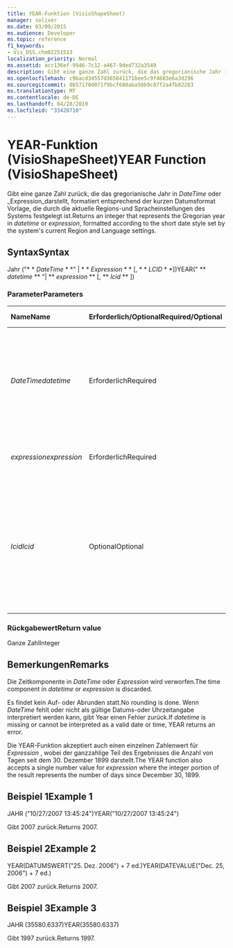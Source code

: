```yaml
---
title: YEAR-Funktion (VisioShapeSheet)
manager: soliver
ms.date: 03/09/2015
ms.audience: Developer
ms.topic: reference
f1_keywords:
- Vis_DSS.chm82251513
localization_priority: Normal
ms.assetid: acc136ef-9946-7c12-a467-9ded732a3549
description: Gibt eine ganze Zahl zurück, die das gregorianische Jahr in DateTime oder Expression darstellt, formatiert entsprechend der kurzen Datumsformat Vorlage, die durch die aktuelle Regions-und Spracheinstellungen des Systems festgelegt ist.
ms.openlocfilehash: c9bacd34557d365841171bee5c9f4683e6a3d296
ms.sourcegitcommit: 8657170d071f9bcf680aba50b9c07f2a4fb82283
ms.translationtype: MT
ms.contentlocale: de-DE
ms.lasthandoff: 04/28/2019
ms.locfileid: "33420710"
---
```

# <a name="year-function-visioshapesheet"></a><span data-ttu-id="a368d-103">YEAR-Funktion (VisioShapeSheet)</span><span class="sxs-lookup"><span data-stu-id="a368d-103">YEAR Function (VisioShapeSheet)</span></span>

<span data-ttu-id="a368d-104">Gibt eine ganze Zahl zurück, die das gregorianische Jahr in _DateTime_ oder _Expression_darstellt, formatiert entsprechend der kurzen Datumsformat Vorlage, die durch die aktuelle Regions-und Spracheinstellungen des Systems festgelegt ist.</span><span class="sxs-lookup"><span data-stu-id="a368d-104">Returns an integer that represents the Gregorian year in  _datetime_ or  _expression_, formatted according to the short date style set by the system's current Region and Language settings.</span></span>
  
## <a name="syntax"></a><span data-ttu-id="a368d-105">Syntax</span><span class="sxs-lookup"><span data-stu-id="a368d-105">Syntax</span></span>

<span data-ttu-id="a368d-106">Jahr ("\* \* *DateTime* \* \*" | \* \* *Expression* \* \* [, \* \* *LCID* \* \*])</span><span class="sxs-lookup"><span data-stu-id="a368d-106">YEAR(" \*\* *datetime* \*\* "| \*\* *expression* \*\* [, \*\* *lcid* \*\* ])</span></span> 
  
### <a name="parameters"></a><span data-ttu-id="a368d-107">Parameter</span><span class="sxs-lookup"><span data-stu-id="a368d-107">Parameters</span></span>

|<span data-ttu-id="a368d-108">**Name**</span><span class="sxs-lookup"><span data-stu-id="a368d-108">**Name**</span></span>|<span data-ttu-id="a368d-109">**Erforderlich/Optional**</span><span class="sxs-lookup"><span data-stu-id="a368d-109">**Required/Optional**</span></span>|<span data-ttu-id="a368d-110">**Datentyp**</span><span class="sxs-lookup"><span data-stu-id="a368d-110">**Data Type**</span></span>|<span data-ttu-id="a368d-111">**Beschreibung**</span><span class="sxs-lookup"><span data-stu-id="a368d-111">**Description**</span></span>|
|:-----|:-----|:-----|:-----|
| <span data-ttu-id="a368d-112">_DateTime_</span><span class="sxs-lookup"><span data-stu-id="a368d-112">_datetime_</span></span> <br/> |<span data-ttu-id="a368d-113">Erforderlich</span><span class="sxs-lookup"><span data-stu-id="a368d-113">Required</span></span>  <br/> |<span data-ttu-id="a368d-114">**String**</span><span class="sxs-lookup"><span data-stu-id="a368d-114">**String**</span></span> <br/> | <span data-ttu-id="a368d-115">Beliebige Zeichenfolge, die allgemein als Datums- und Zeitangabe erkannt wird, oder ein Bezug auf eine Zelle mit einer Datums- und Zeitangabe.</span><span class="sxs-lookup"><span data-stu-id="a368d-115">Any string commonly recognized as a date and time or a reference to a cell containing a date and time.</span></span>  <br/> |
| <span data-ttu-id="a368d-116">_expression_</span><span class="sxs-lookup"><span data-stu-id="a368d-116">_expression_</span></span> <br/> |<span data-ttu-id="a368d-117">Erforderlich</span><span class="sxs-lookup"><span data-stu-id="a368d-117">Required</span></span>  <br/> |<span data-ttu-id="a368d-118">**Variiert**</span><span class="sxs-lookup"><span data-stu-id="a368d-118">**Varies**</span></span> <br/> |<span data-ttu-id="a368d-119">Beliebiger Ausdruck, der eine Datums- und Zeitangabe liefert.</span><span class="sxs-lookup"><span data-stu-id="a368d-119">Any expression that yields a date and time.</span></span>  <br/> |
| <span data-ttu-id="a368d-120">_lcid_</span><span class="sxs-lookup"><span data-stu-id="a368d-120">_lcid_</span></span> <br/> |<span data-ttu-id="a368d-121">Optional</span><span class="sxs-lookup"><span data-stu-id="a368d-121">Optional</span></span>  <br/> |<span data-ttu-id="a368d-122">**Numeric**</span><span class="sxs-lookup"><span data-stu-id="a368d-122">**Numeric**</span></span> <br/> |<span data-ttu-id="a368d-123">Der lokale Bezeichner, der bei der Auswertung eines nicht lokalen Werts für datetime verwendet werden soll.</span><span class="sxs-lookup"><span data-stu-id="a368d-123">The locale identifier to be used in evaluating a nonlocal datetime.</span></span> <span data-ttu-id="a368d-124">Der lokale Bezeichner ist eine Zahl, die in den Systemkopfdateien beschrieben wird.</span><span class="sxs-lookup"><span data-stu-id="a368d-124">The locale identifier is a number described in the system header files.</span></span>  <br/> |
   
### <a name="return-value"></a><span data-ttu-id="a368d-125">Rückgabewert</span><span class="sxs-lookup"><span data-stu-id="a368d-125">Return value</span></span>

<span data-ttu-id="a368d-126">Ganze Zahl</span><span class="sxs-lookup"><span data-stu-id="a368d-126">Integer</span></span>
  
## <a name="remarks"></a><span data-ttu-id="a368d-127">Bemerkungen</span><span class="sxs-lookup"><span data-stu-id="a368d-127">Remarks</span></span>

<span data-ttu-id="a368d-128">Die Zeitkomponente in _DateTime_ oder _Expression_ wird verworfen.</span><span class="sxs-lookup"><span data-stu-id="a368d-128">The time component in  _datetime_ or  _expression_ is discarded.</span></span> 
  
<span data-ttu-id="a368d-129">Es findet kein Auf- oder Abrunden statt.</span><span class="sxs-lookup"><span data-stu-id="a368d-129">No rounding is done.</span></span> <span data-ttu-id="a368d-130">Wenn _DateTime_ fehlt oder nicht als gültige Datums-oder Uhrzeitangabe interpretiert werden kann, gibt Year einen Fehler zurück.</span><span class="sxs-lookup"><span data-stu-id="a368d-130">If  _datetime_ is missing or cannot be interpreted as a valid date or time, YEAR returns an error.</span></span> 
  
<span data-ttu-id="a368d-131">Die YEAR-Funktion akzeptiert auch einen einzelnen Zahlenwert für _Expression_ , wobei der ganzzahlige Teil des Ergebnisses die Anzahl von Tagen seit dem 30. Dezember 1899 darstellt.</span><span class="sxs-lookup"><span data-stu-id="a368d-131">The YEAR function also accepts a single number value for  _expression_ where the integer portion of the result represents the number of days since December 30, 1899.</span></span> 
  
## <a name="example-1"></a><span data-ttu-id="a368d-132">Beispiel 1</span><span class="sxs-lookup"><span data-stu-id="a368d-132">Example 1</span></span>

<span data-ttu-id="a368d-133">JAHR ("10/27/2007 13:45:24")</span><span class="sxs-lookup"><span data-stu-id="a368d-133">YEAR("10/27/2007 13:45:24")</span></span>
  
<span data-ttu-id="a368d-134">Gibt 2007 zurück.</span><span class="sxs-lookup"><span data-stu-id="a368d-134">Returns 2007.</span></span>
  
## <a name="example-2"></a><span data-ttu-id="a368d-135">Beispiel 2</span><span class="sxs-lookup"><span data-stu-id="a368d-135">Example 2</span></span>

<span data-ttu-id="a368d-136">YEAR(DATUMSWERT("25. Dez. 2006") + 7 ed.)</span><span class="sxs-lookup"><span data-stu-id="a368d-136">YEAR(DATEVALUE("Dec. 25, 2006") + 7 ed.)</span></span>
  
<span data-ttu-id="a368d-137">Gibt 2007 zurück.</span><span class="sxs-lookup"><span data-stu-id="a368d-137">Returns 2007.</span></span>
  
## <a name="example-3"></a><span data-ttu-id="a368d-138">Beispiel 3</span><span class="sxs-lookup"><span data-stu-id="a368d-138">Example 3</span></span>

<span data-ttu-id="a368d-139">JAHR (35580.6337)</span><span class="sxs-lookup"><span data-stu-id="a368d-139">YEAR(35580.6337)</span></span>
  
<span data-ttu-id="a368d-140">Gibt 1997 zurück.</span><span class="sxs-lookup"><span data-stu-id="a368d-140">Returns 1997.</span></span>
  

